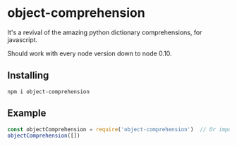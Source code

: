 # object-comprehension

It's a revival of the amazing python dictionary comprehensions, for javascript.

Should work with every node version down to node 0.10.

## Installing

`npm i object-comprehension`

## Example

```javascript
const objectComprehension = require('object-comprehension')  // Or import oc from 'object-comprehension'
objectComprehension([])
```

